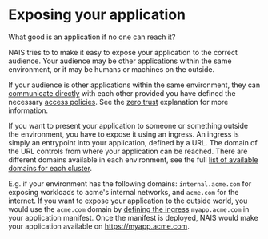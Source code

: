# Exposing your application

What good is an application if no one can reach it?

NAIS tries to to make it easy to expose your application to the correct audience.
Your audience may be other applications within the same environment, or it may be humans or machines on the outside.

If your audience is other applications within the same environment, they can [communicate directly](../how-to-guides/communicating-inside-environment.md) with each other provided you have defined the necessary [access policies](../how-to-guides/access-policies.md). See the [zero trust](./zero-trust.md) explanation for more information.

If you want to present your application to someone or something outside the environment, you have to expose it using an ingress.
An ingress is simply an entrypoint into your application, defined by a URL. The domain of the URL controls from where your application can be reached.
There are different domains available in each environment, see the full [list of available domains for each cluster](../reference/environments.md).

E.g. if your environment has the following domains: `internal.acme.com` for exposing workloads to acme's internal networks, and `acme.com` for the internet.
If you want to expose your application to the outside world, you would use the `acme.com` domain by [defining the ingress](../reference/application-spec.md#ingresses) `myapp.acme.com` in your application manifest. Once the manifest is deployed, NAIS would make your application available on https://myapp.acme.com.
